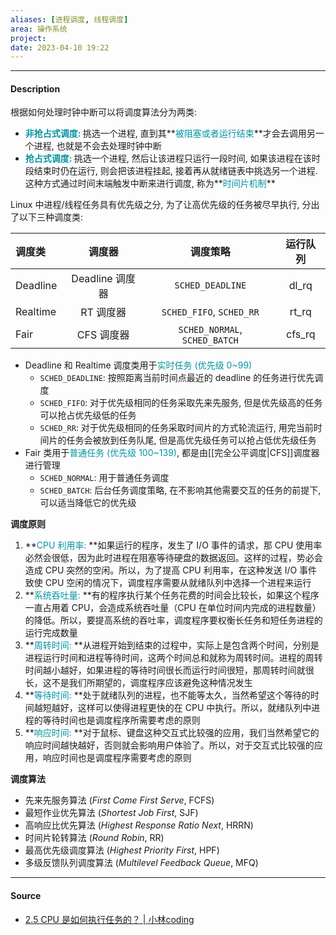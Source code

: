 ```yaml
---
aliases: [进程调度, 线程调度]
area: 操作系统
project: 
date: 2023-04-10 19:22
---
```

---
#### Description
根据如何处理时钟中断可以将调度算法分为两类: 
- **<font color="#0593A2">非抢占式调度: </font>**
  挑选一个进程, 直到其**<font color="#0593A2">被阻塞或者运行结束</font>**才会去调用另一个进程, 也就是不会去处理时钟中断
- **<font color="#0593A2">抢占式调度: </font>**
  挑选一个进程, 然后让该进程只运行一段时间, 如果该进程在该时段结束时仍在运行, 则会把该进程挂起, 接着再从就绪链表中挑选另一个进程. 这种方式通过时间末端触发中断来进行调度, 称为**<font color="#0593A2">时间片机制</font>**

Linux 中进程/线程任务具有优先级之分, 为了让高优先级的任务被尽早执行, 分出了以下三种调度类: 

|  调度类  |     调度器      |         调度策略         | 运行队列 |
|:--------|:---------------:|:------------------------:|:--------:|
| Deadline | Deadline 调度器 |     `SCHED_DEADLINE`     |  dl_rq   |
| Realtime |    RT 调度器    | `SCHED_FIFO`, `SCHED_RR` |  rt_rq   |
|Fair|CFS 调度器| `SCHED_NORMAL`, `SCHED_BATCH` |cfs_rq|

- Deadline 和 Realtime 调度类用于<font color="#0593A2">实时任务 (优先级 0~99)</font>
    - `SCHED_DEADLINE`: 按照距离当前时间点最近的 deadline 的任务进行优先调度
    - `SCHED_FIFO`: 对于优先级相同的任务采取先来先服务, 但是优先级高的任务可以抢占优先级低的任务
    - `SCHED_RR`: 对于优先级相同的任务采取时间片的方式轮流运行, 用完当前时间片的任务会被放到任务队尾, 但是高优先级任务可以抢占低优先级任务
- Fair 类用于<font color="#0593A2">普通任务 (优先级 100~139)</font>, 都是由[[完全公平调度|CFS]]调度器进行管理
    - `SCHED_NORMAL`: 用于普通任务调度
    - `SCHED_BATCH`: 后台任务调度策略, 在不影响其他需要交互的任务的前提下, 可以适当降低它的优先级

**调度原则**
1. **<font color="#0593A2">CPU 利用率: </font>**如果运行的程序，发生了 I/O 事件的请求，那 CPU 使用率必然会很低，因为此时进程在阻塞等待硬盘的数据返回。这样的过程，势必会造成 CPU 突然的空闲。所以，为了提高 CPU 利用率，在这种发送 I/O 事件致使 CPU 空闲的情况下，调度程序需要从就绪队列中选择一个进程来运行
2. **<font color="#0593A2">系统吞吐量: </font>**有的程序执行某个任务花费的时间会比较长，如果这个程序一直占用着 CPU，会造成系统吞吐量（CPU 在单位时间内完成的进程数量）的降低。所以，要提高系统的吞吐率，调度程序要权衡长任务和短任务进程的运行完成数量
3. **<font color="#0593A2">周转时间: </font>**从进程开始到结束的过程中，实际上是包含两个时间，分别是进程运行时间和进程等待时间，这两个时间总和就称为周转时间。进程的周转时间越小越好，如果进程的等待时间很长而运行时间很短，那周转时间就很长，这不是我们所期望的，调度程序应该避免这种情况发生
4. **<font color="#0593A2">等待时间: </font>**处于就绪队列的进程，也不能等太久，当然希望这个等待的时间越短越好，这样可以使得进程更快的在 CPU 中执行。所以，就绪队列中进程的等待时间也是调度程序所需要考虑的原则
5. **<font color="#0593A2">响应时间: </font>**对于鼠标、键盘这种交互式比较强的应用，我们当然希望它的响应时间越快越好，否则就会影响用户体验了。所以，对于交互式比较强的应用，响应时间也是调度程序需要考虑的原则

**调度算法**
- 先来先服务算法 (*First Come First Serve*, FCFS)
- 最短作业优先算法 (*Shortest Job First*, SJF)
- 高响应比优先算法 (*Highest Response Ratio Next*, HRRN)
- 时间片轮转算法 (*Round Robin*, RR)
- 最高优先级调度算法 (*Highest Priority First*, HPF)
- 多级反馈队列调度算法 (*Multilevel Feedback Queue*, MFQ)

---
#### Source
- [2.5 CPU 是如何执行任务的？ | 小林coding](https://xiaolincoding.com/os/1_hardware/how_cpu_deal_task.html#%E5%88%86%E6%9E%90%E4%BC%AA%E5%85%B1%E4%BA%AB%E7%9A%84%E9%97%AE%E9%A2%98)